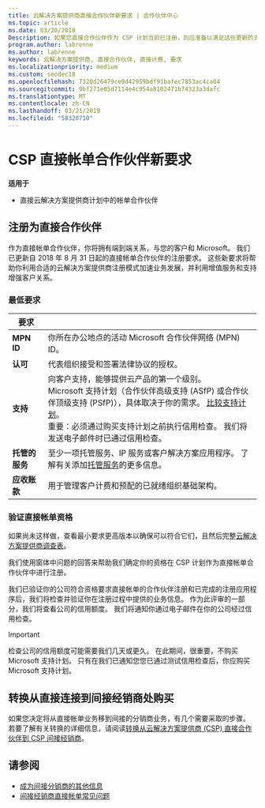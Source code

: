 ```yaml
---
title: 云解决方案提供商直接合作伙伴新要求 | 合作伙伴中心
ms.topic: article
ms.date: 03/20/2018
Description: 如果您直接合作伙伴作为 CSP 计划当前已注册，则应准备以满足这些更新的支持和服务要求。
program.author: labrenne
ms.author: labrenne
keywords: 云解决方案提供商, 直接合作伙伴, 直接计费, 要求
ms.localizationpriority: medium
ms.custom: seodec18
ms.openlocfilehash: 7320d26479ce9d42959bdf91bafec7853ac4ca04
ms.sourcegitcommit: 9bf271e05d7114e4c954a8102471b74323a3dafc
ms.translationtype: MT
ms.contentlocale: zh-CN
ms.lasthandoff: 03/21/2019
ms.locfileid: "58320710"
---
```

# <a name="csp-direct-bill-partner-new-requirements"></a>CSP 直接帐单合作伙伴新要求

**适用于**

- 直接云解决方案提供商计划中的帐单合作伙伴

## <a name="enroll-as-a-direct-partner"></a>注册为直接合作伙伴

作为直接帐单合作伙伴，你将拥有端到端关系，与您的客户和 Microsoft。 我们已更新自 2018 年 8 月 31 日起的直接帐单合作伙伴的注册要求。 这些新要求将帮助你利用合适的云解决方案提供商注册模式加速业务发展，并利用增值服务和支持增强客户关系。

### <a name="minimum-requirements"></a>最低要求

|**要求**|                             |
|--------------------------------|--------------------------------------------------------------|
|**MPN ID**   |你所在办公地点的活动 Microsoft 合作伙伴网络 (MPN) ID。    |
|**认可**   |代表组织接受和签署法律协议的授权。|
|**支持**   |向客户支持，能够提供云产品的第一个级别。 <br>Microsoft 支持计划（合作伙伴高级支持 (ASfP) 或合作伙伴顶级支持 (PSfP)），具体取决于你的需求。 [比较支持计划](https://partner.microsoft.com/en-US/support/partnersupport)。<br> 重要：必须通过购买支持计划之前执行信用检查。 我们将发送电子邮件时已通过信用检查。 |
|**托管的服务**   |至少一项托管服务、IP 服务或客户解决方案应用程序。 了解有关添加[托管服务](https://partner.microsoft.com/en-US/business-opportunities/managed-services-provider)的更多信息。|
|**应收账款** |用于管理客户计费和预配的已就绪组织基础架构。

### <a name="verify-direct-bill-eligibility"></a>验证直接帐单资格

如果尚未这样做，查看最小要求更高版本以确保可以符合它们，且然后完整[云解决方案提供商调查表](https://partner.microsoft.com/cloud-solution-provider/assessment)。

我们使用窗体中问题的回答来帮助我们确定你的资格在 CSP 计划作为直接帐单合作伙伴中进行注册。

我们已验证你的公司符合资格要求直接帐单的合作伙伴注册和已完成的注册应用程序后，我们将检查并验证你在注册过程中提供的业务信息。 作为此评审的一部分，我们将查看公司的信用额度。 我们将通知你通过电子邮件在你的公司经过信用检查。

>[!IMPORTANT]
>检查公司的信用额度可能需要我们几天或更久。 在此期间，很重要，不购买 Microsoft 支持计划。 只有在我们已通知您您已通过测试信用检查后，你应购买 Microsoft 支持计划。

## <a name="transition-from-direct-to-indirect-reseller"></a>转换从直接连接到间接经销商处购买

如果您决定将从直接帐单业务移到间接的分销商业务，有几个需要采取的步骤。 若要了解有关转换的详细信息，请阅读[转换从云解决方案提供商 (CSP) 直接合作伙伴到 CSP 间接经销商](transition-direct-to-indirect.md)。 

## <a name="see-also"></a>请参阅

- [成为间接分销商的其他信息](https://assetsprod.microsoft.com/csp-directbill-to-indirect-transition.pdf)
- [间接经销商直接帐单常见问题](https://assetsprod.microsoft.com/mpn/direct-bill-partner-faq.pdf)
